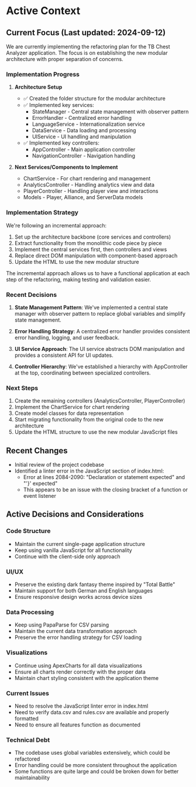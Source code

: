 # Active Context

## Current Focus (Last updated: 2024-09-12)

We are currently implementing the refactoring plan for the TB Chest Analyzer application. The focus is on establishing the new modular architecture with proper separation of concerns.

### Implementation Progress

1. **Architecture Setup**
   - ✅ Created the folder structure for the modular architecture
   - ✅ Implemented key services:
     - StateManager - Central state management with observer pattern
     - ErrorHandler - Centralized error handling
     - LanguageService - Internationalization service
     - DataService - Data loading and processing
     - UIService - UI handling and manipulation
   - ✅ Implemented key controllers:
     - AppController - Main application controller
     - NavigationController - Navigation handling

2. **Next Services/Components to Implement**
   - ChartService - For chart rendering and management
   - AnalyticsController - Handling analytics view and data
   - PlayerController - Handling player view and interactions
   - Models - Player, Alliance, and ServerData models

### Implementation Strategy

We're following an incremental approach:

1. Set up the architecture backbone (core services and controllers)
2. Extract functionality from the monolithic code piece by piece
3. Implement the central services first, then controllers and views
4. Replace direct DOM manipulation with component-based approach
5. Update the HTML to use the new modular structure

The incremental approach allows us to have a functional application at each step of the refactoring, making testing and validation easier.

### Recent Decisions

1. **State Management Pattern**: We've implemented a central state manager with observer pattern to replace global variables and simplify state management.

2. **Error Handling Strategy**: A centralized error handler provides consistent error handling, logging, and user feedback.

3. **UI Service Approach**: The UI service abstracts DOM manipulation and provides a consistent API for UI updates.

4. **Controller Hierarchy**: We've established a hierarchy with AppController at the top, coordinating between specialized controllers.

### Next Steps

1. Create the remaining controllers (AnalyticsController, PlayerController)
2. Implement the ChartService for chart rendering
3. Create model classes for data representation
4. Start migrating functionality from the original code to the new architecture
5. Update the HTML structure to use the new modular JavaScript files

## Recent Changes
- Initial review of the project codebase
- Identified a linter error in the JavaScript section of index.html:
  - Error at lines 2084-2090: "Declaration or statement expected" and "'}' expected"
  - This appears to be an issue with the closing bracket of a function or event listener

## Active Decisions and Considerations

### Code Structure
- Maintain the current single-page application structure
- Keep using vanilla JavaScript for all functionality
- Continue with the client-side only approach

### UI/UX
- Preserve the existing dark fantasy theme inspired by "Total Battle"
- Maintain support for both German and English languages
- Ensure responsive design works across device sizes

### Data Processing
- Keep using PapaParse for CSV parsing
- Maintain the current data transformation approach
- Preserve the error handling strategy for CSV loading

### Visualizations
- Continue using ApexCharts for all data visualizations
- Ensure all charts render correctly with the proper data
- Maintain chart styling consistent with the application theme

### Current Issues
- Need to resolve the JavaScript linter error in index.html
- Need to verify data.csv and rules.csv are available and properly formatted
- Need to ensure all features function as documented

### Technical Debt
- The codebase uses global variables extensively, which could be refactored
- Error handling could be more consistent throughout the application
- Some functions are quite large and could be broken down for better maintainability 